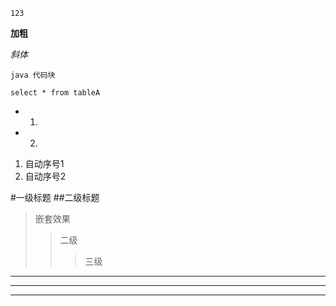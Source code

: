 `123`

**加粗**

*斜体*

```
java 代码块
```

```mysql-sql
select * from tableA
```

* 1.
* 2.

1. 自动序号1
2. 自动序号2

#一级标题
##二级标题


> 嵌套效果
> > 二级
> > > 三级

<hr>

* * *

- - -